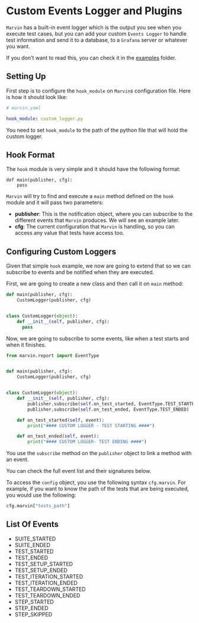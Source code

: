 # Custom Events Logger and Plugins

`Marvin` has a built-in event logger which is the output you see when you execute test cases, but you can add your
custom `Events Logger` to handle test information and send it to a database, to a `Grafana` server or whatever you want.

If you don't want to read this, you can check it in the
[examples](https://github.com/argos83/marvin/tree/master/examples) folder.

## Setting Up

First step is to configure the `hook_module` on `Marvin`s configuration file. Here is how it should look like:

```yaml
# marvin.yaml

hook_module: custom_logger.py
```

You need to set `hook_module` to the path of the python file that will hold the custom logger.

## Hook Format

The `hook` module is very simple and it should have the following format:

```
def main(publisher, cfg):
    pass
```

`Marvin` will try to find and execute a `main` method defined on the `hook` module and it will pass two parameters:
  * **publisher**: This is the notification object, where you can subscribe to the different events that `Marvin`
  produces. We will see an example later.
  * **cfg**: The current configuration that `Marvin` is handling, so you can access any value that tests have access
  too.

## Configuring Custom Loggers

Given that simple `hook` example, we now are going to extend that so we can subscribe to events and be notified when
they are executed.

First, we are going to create a new class and then call it on `main` method:

```python
def main(publisher, cfg):
    CustomLogger(publisher, cfg)


class CustomLogger(object):
    def __init__(self, publisher, cfg):
      pass
```

Now, we are going to subscribe to some events, like when a test starts and when it finishes.

```python
from marvin.report import EventType


def main(publisher, cfg):
    CustomLogger(publisher, cfg)


class CustomLogger(object):
    def __init__(self, publisher, cfg):
        publisher.subscribe(self.on_test_started, EventType.TEST_STARTED)
        publisher.subscribe(self.on_test_ended, EventType.TEST_ENDED)

    def on_test_started(self, event):
        print("#### CUSTOM LOGGER - TEST STARTING ####")

    def on_test_ended(self, event):
        print("#### CUSTOM LOGGER- TEST ENDING ####")
```

You use the `subscribe` method on the `publisher` object to link a method with an event.

You can check the full event list and their signatures below.

To access the `config` object, you use the following syntax `cfg.marvin`. For example, if you want to know the path of
the tests that are being executed, you would use the following:

```python
cfg.marvin["tests_path"]
```

## List Of Events

* SUITE_STARTED
* SUITE_ENDED
* TEST_STARTED
* TEST_ENDED
* TEST_SETUP_STARTED
* TEST_SETUP_ENDED
* TEST_ITERATION_STARTED
* TEST_ITERATION_ENDED
* TEST_TEARDOWN_STARTED
* TEST_TEARDOWN_ENDED
* STEP_STARTED
* STEP_ENDED
* STEP_SKIPPED
